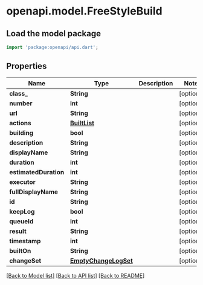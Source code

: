# openapi.model.FreeStyleBuild

## Load the model package
```dart
import 'package:openapi/api.dart';
```

## Properties
Name | Type | Description | Notes
------------ | ------------- | ------------- | -------------
**class_** | **String** |  | [optional] 
**number** | **int** |  | [optional] 
**url** | **String** |  | [optional] 
**actions** | [**BuiltList<CauseAction>**](CauseAction.md) |  | [optional] 
**building** | **bool** |  | [optional] 
**description** | **String** |  | [optional] 
**displayName** | **String** |  | [optional] 
**duration** | **int** |  | [optional] 
**estimatedDuration** | **int** |  | [optional] 
**executor** | **String** |  | [optional] 
**fullDisplayName** | **String** |  | [optional] 
**id** | **String** |  | [optional] 
**keepLog** | **bool** |  | [optional] 
**queueId** | **int** |  | [optional] 
**result** | **String** |  | [optional] 
**timestamp** | **int** |  | [optional] 
**builtOn** | **String** |  | [optional] 
**changeSet** | [**EmptyChangeLogSet**](EmptyChangeLogSet.md) |  | [optional] 

[[Back to Model list]](../README.md#documentation-for-models) [[Back to API list]](../README.md#documentation-for-api-endpoints) [[Back to README]](../README.md)



